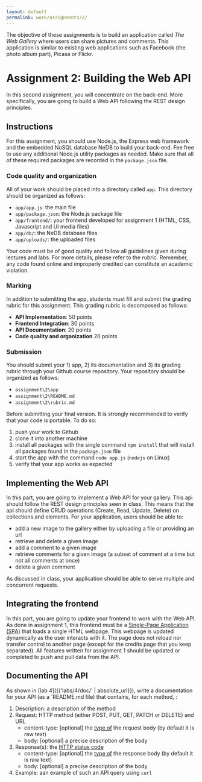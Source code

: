 ```yaml
---
layout: default
permalink: work/assignments/2/
---
```


The objective of these assignments is to build an application called *The Web Gallery* where users can share pictures and comments. This application is similar to existing web applications such as Facebook (the photo album part), Picasa or Flickr. 

# Assignment 2: Building the Web API

In this second assignment, you will concentrate on the back-end. More specifically, you are going to build a Web API following the REST design principles. 

## Instructions

For this assignment, you should use Node.js, the Express web framework and the embedded NoSQL database NeDB to build your back-end. Fee free to use any additional Node.js utility packages as needed. Make sure that all of these required packages are recorded in the `package.json` file. 

### Code quality and organization

All of your work should be placed into a directory called `app`. This directory should be organized as follows:

- `app/app.js`: the main file
- `app/package.json`: the Node.js package file
- `app/frontend/`: your frontend developed for assignment 1 (HTML, CSS, Javascript and UI media files)
- `app/db/`: the NeDB database files
- `app/uploads/`: the uploaded files

Your code must be of good quality and follow all guidelines given during lectures and labs. For more details, please refer to the rubric. Remember, any code found online and improperly credited can constitute an academic violation. 

### Marking 

In addition to submitting the app, students must fill and submit the grading rubric for this assignment. This grading rubric is decomposed as follows: 

- **API Implementation**: 50 points
- **Frontend Integration**: 30 points
- **API Documentation**: 20 points
- **Code quality and organization** 20 points

### Submission

You should submit your 1) app, 2) its documentation and 3) its grading rubric through your Github course repository. Your repository should be organized as follows:

- `assignment\2\app` 
- `assignment\2\README.md`
- `assignment\2\rubric.md`

Before submitting your final version. It is strongly recommended to verify that your code is portable. To do so: 

1. push your work to Github
1. clone it into another machine
1. install all packages with the single command `npm install` that will install all packages found in the `package.json` file
1. start the app with the command `node app.js` (`nodejs` on Linux)
1. verify that your app works as expected

## Implementing the Web API

In this part, you are going to implement a Web API for your gallery. This api should follow the REST design principles seen in class. This means that the api should define CRUD operations (Create, Read, Update, Delete) on collections and elements. For your application, users should be able to:

- add a new image to the gallery either by uploading a file or providing an url 
- retrieve and delete a given image 
- add a comment to a given image
- retrieve comments for a given image (a subset of comment at a time but not all comments at once) 
- delete a given comment

As discussed in class, your application should be able to serve multiple and concurrent requests.

## Integrating the frontend

In this part, you are going to update your frontend to work with the Web API. As done in assignment 1, this frontend must be a [Single-Page Application (SPA)](https://en.wikipedia.org/wiki/Single-page_application) that loads a single HTML webpage. This webpage is updated dynamically as the user interacts with it. The page does not reload nor transfer control to another page (except for the credits page that you keep separated). All features written for assignment 1 should be updated or completed to push and pull data from the API.

## Documenting the API

As shown in [lab 4]({{'labs/4/doc/' | absolute_url}}), write a documentation for your API (as a `README.md file) that contains, for each method, :
  
1. Description: a description of the method
1. Request: HTTP method (either POST, PUT, GET, PATCH or DELETE) and URL   
    - content-type: [optional] the [type of](http://www.iana.org/assignments/media-types/media-types.xhtml) the request body (by default it is raw text)
    - body: [optional] a precise description of the body
1. Response(s): the [HTTP status code](http://www.restapitutorial.com/httpstatuscodes.html)
    - content-type: [optional] the [type of](http://www.iana.org/assignments/media-types/media-types.xhtml) the response body (by default it is raw text)
    - body: [optional] a precise description of the body
1. Example: aan example of such an API query using `curl`







